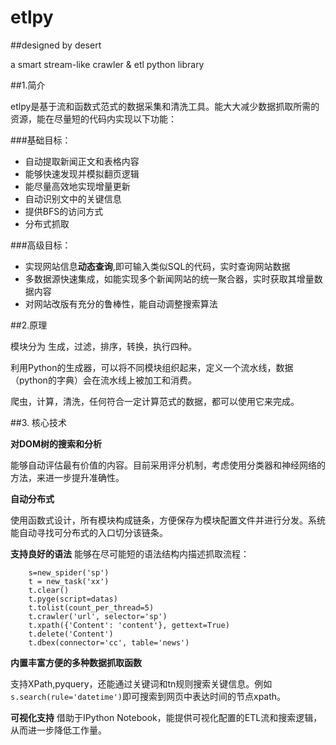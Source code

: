 # etlpy

##designed by desert

a smart stream-like crawler &amp; etl python library

##1.简介

etlpy是基于流和函数式范式的数据采集和清洗工具。能大大减少数据抓取所需的资源，能在尽量短的代码内实现以下功能：

###基础目标：
 - 自动提取新闻正文和表格内容
 - 能够快速发现并模拟翻页逻辑
 - 能尽量高效地实现增量更新
 - 自动识别文中的关键信息
 - 提供BFS的访问方式
 - 分布式抓取

###高级目标：
 - 实现网站信息**动态查询**,即可输入类似SQL的代码，实时查询网站数据
 - 多数据源快速集成，如能实现多个新闻网站的统一聚合器，实时获取其增量数据内容
 - 对网站改版有充分的鲁棒性，能自动调整搜索算法


##2.原理

模块分为 生成，过滤，排序，转换，执行四种。  

利用Python的生成器，可以将不同模块组织起来，定义一个流水线，数据（python的字典）会在流水线上被加工和消费。  

爬虫，计算，清洗，任何符合一定计算范式的数据，都可以使用它来完成。


 
##3. 核心技术

**对DOM树的搜索和分析**

能够自动评估最有价值的内容。目前采用评分机制，考虑使用分类器和神经网络的方法，来进一步提升准确性。
 
**自动分布式**

使用函数式设计，所有模块构成链条，方便保存为模块配置文件并进行分发。系统能自动寻找可分布式的入口切分该链条。

**支持良好的语法**
    能够在尽可能短的语法结构内描述抓取流程：
```
    s=new_spider('sp')
    t = new_task('xx')
    t.clear()
    t.pyge(script=datas)
    t.tolist(count_per_thread=5)
    t.crawler('url', selector='sp')
    t.xpath({'Content': 'content'}, gettext=True)
    t.delete('Content')
    t.dbex(connector='cc', table='news')
```
 
 **内置丰富方便的多种数据抓取函数**
 
 支持XPath,pyquery，还能通过关键词和tn规则搜索关键信息。例如
`s.search(rule='datetime')`即可搜索到网页中表达时间的节点xpath。

**可视化支持**
借助于IPython Notebook，能提供可视化配置的ETL流和搜索逻辑，从而进一步降低工作量。





